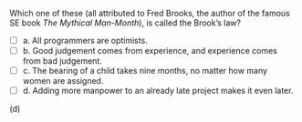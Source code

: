 <panel header="{{ icon_Q_A }} Which one is related to Brook's law?">
<question>

Which one of these (all attributed to Fred Brooks, the author of the famous SE book _The Mythical Man-Month_), is called the Brook’s law?

- [ ] a. All programmers are optimists.
- [ ] b. Good judgement comes from experience, and experience comes from bad judgement.
- [ ] c. The bearing of a child takes nine months, no matter how many women are assigned.
- [ ] d. Adding more manpower to an already late project makes it even later.

<div slot="answer">

(d)

</div>
</question>
</panel>
